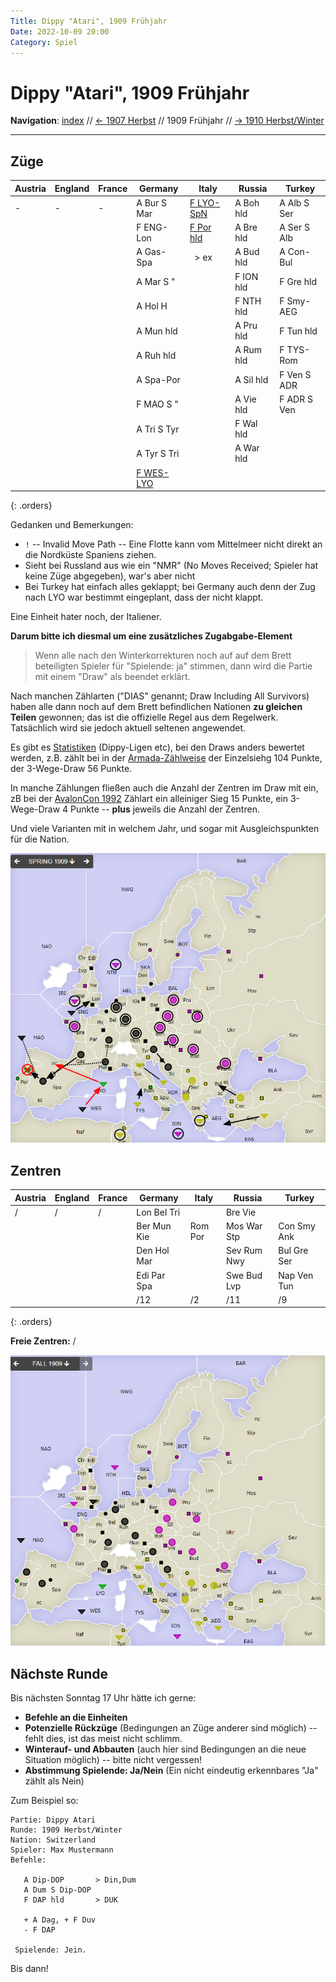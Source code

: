 ```yaml
---
Title: Dippy "Atari", 1909 Frühjahr
Date: 2022-10-09 20:00
Category: Spiel
---
```


# Dippy "Atari", 1909 Frühjahr

**Navigation**: [index](index.md) // [<- 1907 Herbst](dippy-a1907h.md) // 1909 Frühjahr //  [-> 1910 Herbst/Winter](dippy-a1910h.md) 

---

## Züge

| Austria | England | France | Germany          | Italy             | Russia     | Turkey        |
|---------|---------|--------|------------------|-------------------|------------|---------------|
| -       | -       | -      | A Bur S Mar      | <u>F LYO-SpN</u>  | A Boh hld  | A Alb S Ser   |
|         |         |        | F ENG-Lon        | <u>F Por hld</u>  | A Bre hld  | A Ser S Alb   |
|         |         |        | A Gas-Spa        | &nbsp; &gt; ex    | A Bud hld  | A Con-Bul     |
|         |         |        | A Mar S "        |                   | F ION hld  | F Gre hld     |
|         |         |        | A Hol H          |                   | F NTH hld  | F Smy-AEG     |
|         |         |        | A Mun hld        |                   | A Pru hld  | F Tun hld     |
|         |         |        | A Ruh hld        |                   | A Rum hld  | F TYS-Rom     |
|         |         |        | A Spa-Por        |                   | A Sil hld  | F Ven S ADR   |
|         |         |        | F MAO S "        |                   | A Vie hld  | F ADR S Ven   |
|         |         |        | A Tri S Tyr      |                   | F Wal hld  |               |
|         |         |        | A Tyr S Tri      |                   | A War hld  |               |
|         |         |        | <u>F WES-LYO</u> |                   |            |               |
{: .orders}

Gedanken und Bemerkungen: 
 * `!` -- Invalid Move Path -- Eine Flotte kann vom Mittelmeer nicht direkt an die Nordküste Spaniens ziehen.
 * Sieht bei Russland aus wie ein "NMR" (No Moves Received; Spieler hat keine Züge abgegeben), war's aber nicht 
 * Bei Turkey hat einfach alles geklappt; bei Germany auch denn der Zug nach LYO war bestimmt eingeplant, dass der nicht klappt. 

Eine Einheit hater noch, der Italiener.

**Darum bitte ich diesmal um eine zusätzliches Zugabgabe-Element**

> Wenn alle nach den Winterkorrekturen noch auf auf dem Brett beteiligten Spieler
> für "Spielende: ja" stimmen, dann wird die Partie mit einem "Draw" als beendet erklärt.

Nach manchen Zählarten ("DIAS" genannt; Draw Including All Survivors) 
haben alle dann noch auf dem Brett befindlichen Nationen **zu gleichen Teilen** gewonnen; das ist die offizielle
Regel aus dem Regelwerk. Tatsächlich wird sie jedoch aktuell seltenen angewendet.

Es gibt es [Statistiken](https://world-diplomacy-database.com/php/scoring/scoring.php) (Dippy-Ligen etc), bei den Draws anders bewertet werden, 
z.B. zählt bei in der [Armada-Zählweise](https://world-diplomacy-database.com/php/scoring/scoring_class.php?id_scoring=11) der
Einzelsiehg 104 Punkte, der 3-Wege-Draw 56 Punkte.

In manche Zählungen fließen
auch die Anzahl der Zentren im Draw mit ein,
zB bei der [AvalonCon 1992](https://world-diplomacy-database.com/php/scoring/scoring_class.php?id_scoring=40)
Zählart ein alleiniger Sieg 15 Punkte, ein 3-Wege-Draw 4 Punkte -- **plus** jeweils die Anzahl der Zentren.

Und viele Varianten mit in welchem Jahr, und sogar mit Ausgleichspunkten für die Nation.

![Züge](images/a1909f-1.png)

## Zentren

| Austria | England | France | Germany     | Italy    | Russia      | Turkey      |
|---------|---------|--------|-------------|----------|-------------|-------------|
| /       | /       | /      | Lon Bel Tri |          | Bre Vie     |             |
|         |         |        | Ber Mun Kie | Rom Por  | Mos War Stp | Con Smy Ank |
|         |         |        | Den Hol Mar |  | Sev Rum Nwy | Bul Gre Ser |
|         |         |        | Edi Par Spa |          | Swe Bud Lvp | Nap Ven Tun |
|         |         |        | /12         | /2       | /11         | /9          |
{: .orders}

**Freie Zentren:** 
/

![Neue Situation](images/a1909f-2.png)

## Nächste Runde

Bis nächsten Sonntag 17 Uhr hätte ich gerne:

 * **Befehle an die Einheiten**
 * **Potenzielle Rückzüge** (Bedingungen an Züge anderer sind möglich) -- fehlt dies, ist das meist nicht schlimm.
 * **Winterauf- und Abbauten** (auch hier sind Bedingungen an die neue Situation möglich) -- bitte nicht vergessen! 
 * **Abstimmung Spielende: Ja/Nein** (Ein nicht eindeutig erkennbares "Ja" zählt als Nein) 

Zum Beispiel so:

    Partie: Dippy Atari
    Runde: 1909 Herbst/Winter
    Nation: Switzerland
    Spieler: Max Mustermann
    Befehle:

       A Dip-DOP       > Din,Dum
       A Dum S Dip-DOP
       F DAP hld       > DUK

       + A Dag, + F Duv
       - F DAP 

     Spielende: Jein.

Bis dann!
